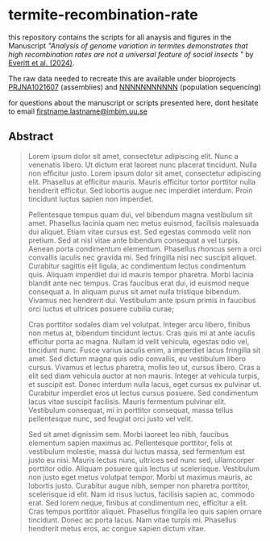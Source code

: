 # termite-recombination-rate


this repository contains the scripts for all anaysis and figures in the Manuscript _"Analysis of genome variation in termites demonstrates that high recombination rates are not a universal feature of social insects
"_ by [Everitt et al. (2024)](insert_link_here/DOI).

The raw data needed to recreate this are available under bioprojects [PRJNA1021607](insert_link_here) (assemblies) and [NNNNNNNNNNN](insert_link_here) (population sequencing)

for questions about the manuscript or scripts presented here, dont hesitate to email [firstname.lastname@imbim.uu.se](mailto:firstname.lastname@imbim.uu.se)

## Abstract

>Lorem ipsum dolor sit amet, consectetur adipiscing elit. Nunc a venenatis libero. Ut dictum erat laoreet nunc placerat tincidunt. Nulla non efficitur justo. Lorem ipsum dolor sit amet, consectetur adipiscing elit. Phasellus at efficitur mauris. Mauris efficitur tortor porttitor nulla hendrerit efficitur. Sed lobortis augue nec imperdiet interdum. Proin tincidunt luctus sapien non imperdiet.
>
>Pellentesque tempus quam dui, vel bibendum magna vestibulum sit amet. Phasellus lacinia quam nec metus euismod, facilisis malesuada dui aliquet. Etiam vitae cursus est. Sed egestas commodo velit non pretium. Sed at nisl vitae ante bibendum consequat a vel turpis. Aenean porta condimentum elementum. Phasellus rhoncus sem a orci convallis iaculis nec gravida mi. Sed fringilla nisi nec suscipit aliquet. Curabitur sagittis elit ligula, ac condimentum lectus condimentum quis. Aliquam imperdiet dui id mauris tempor pharetra. Morbi lacinia blandit ante nec tempus. Cras faucibus erat dui, id euismod neque consequat a. In aliquam purus sit amet nulla tristique bibendum. Vivamus nec hendrerit dui. Vestibulum ante ipsum primis in faucibus orci luctus et ultrices posuere cubilia curae;
>
>Cras porttitor sodales diam vel volutpat. Integer arcu libero, finibus non metus at, bibendum tincidunt lectus. Cras quis mi at ante iaculis efficitur porta ac magna. Nullam id velit vehicula, egestas odio vel, tincidunt nunc. Fusce varius iaculis enim, a imperdiet lacus fringilla sit amet. Sed dictum magna quis odio convallis, eu vestibulum libero cursus. Vivamus et lectus pharetra, mollis leo ut, cursus libero. Cras a elit sed diam vehicula auctor at non mauris. Integer at vehicula turpis, et suscipit est. Donec interdum nulla lacus, eget cursus ex pulvinar ut. Curabitur imperdiet eros ut lectus cursus posuere. Sed condimentum lacus vitae suscipit facilisis. Mauris fermentum pulvinar elit. Vestibulum consequat, mi in porttitor consequat, massa tellus pellentesque nunc, sed feugiat orci justo vel velit.
>
>Sed sit amet dignissim sem. Morbi laoreet leo nibh, faucibus elementum sapien maximus ac. Pellentesque porttitor, felis at vestibulum molestie, massa dui luctus massa, sed fermentum est justo eu nisi. Mauris lectus nunc, ultrices sed nunc sed, ullamcorper porttitor odio. Aliquam posuere quis lectus ut scelerisque. Vestibulum non justo eget metus volutpat tempor. Morbi ut maximus mauris, ac lobortis justo. Curabitur augue nibh, semper non pharetra porttitor, scelerisque id elit. Nam id risus luctus, facilisis sapien ac, commodo erat. Sed lorem neque, finibus at condimentum nec, efficitur a elit. Cras tempus porttitor aliquet. Phasellus fringilla leo quis sapien ornare tincidunt. Donec ac porta lacus. Nam vitae turpis mi. Phasellus hendrerit metus eros, ac congue sapien dictum vitae.